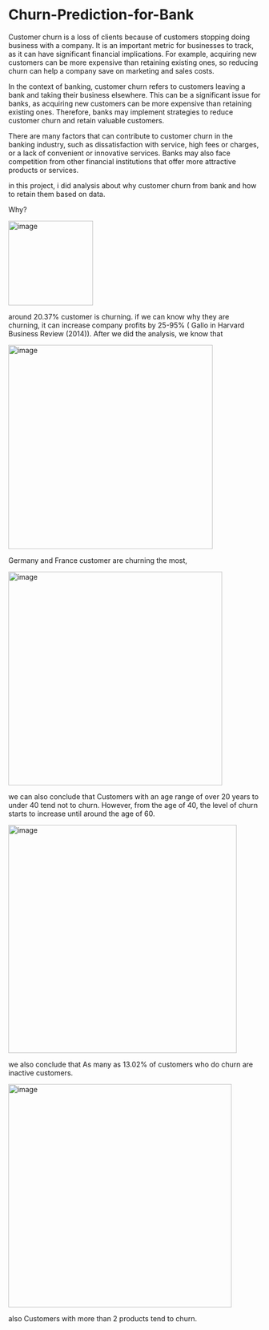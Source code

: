 # Churn-Prediction-for-Bank

Customer churn is a loss of clients because of customers stopping doing business with a company. It is an important metric for businesses to track, as it can have significant financial implications. For example, acquiring new customers can be more expensive than retaining existing ones, so reducing churn can help a company save on marketing and sales costs.

In the context of banking, customer churn refers to customers leaving a bank and taking their business elsewhere. This can be a significant issue for banks, as acquiring new customers can be more expensive than retaining existing ones. Therefore, banks may implement strategies to reduce customer churn and retain valuable customers.

There are many factors that can contribute to customer churn in the banking industry, such as dissatisfaction with service, high fees or charges, or a lack of convenient or innovative services. Banks may also face competition from other financial institutions that offer more attractive products or services.

in this project, i did analysis about why customer churn from bank and how to retain them based on data.

Why?

<img width="169" alt="image" src="https://user-images.githubusercontent.com/85125450/209783056-73eb1037-8892-4e11-bc94-1b8aecffa1d1.png">

around 20.37% customer is churning. if we can know why they are churning, it can increase company profits by 25-95% ( Gallo in Harvard Business Review (2014)).
After we did the analysis, we know that

<img width="408" alt="image" src="https://user-images.githubusercontent.com/85125450/209783603-69e5037c-6e15-4657-8a66-bbcddf34cb8d.png">

Germany and France customer are churning the most,

<img width="427" alt="image" src="https://user-images.githubusercontent.com/85125450/209783738-e672fa25-184a-4741-8642-d09c3885ff4d.png">

we can also conclude that Customers with an age range of over 20 years to under 40 tend not to churn. However, from the age of 40, the level of churn starts to increase until around the age of 60.

<img width="456" alt="image" src="https://user-images.githubusercontent.com/85125450/209783854-d9d6c5b9-b1ae-4d73-9d8f-fff3e0054c90.png">

we also conclude that As many as 13.02% of customers who do churn are inactive customers.

<img width="446" alt="image" src="https://user-images.githubusercontent.com/85125450/209783932-54cb5b8f-6719-4c80-813f-b27f01c64db1.png">

also Customers with more than 2 products tend to churn.
